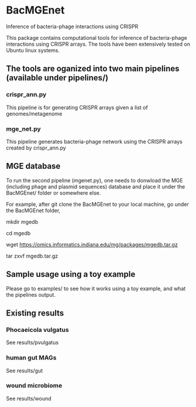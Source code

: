 # BacMGEnet
Inference of bacteria-phage interactions using CRISPR

This package contains computational tools for inference of bacteria-phage interactions using CRISPR arrays. 
The tools have been extensively tested on Ubuntu linux systems. 

## The tools are oganized into two main pipelines (available under pipelines/)
### crispr_ann.py
   This pipeline is for generating CRISPR arrays given a list of genomes/metagenome
### mge_net.py
   This pipeline generates bacteria-phage network using the CRISPR arrays created by crispr_ann.py

## MGE database
To run the second pipeline (mgenet.py), one needs to donwload the MGE (including phage and plasmid sequences) database and place it under the BacMGEnet/ folder or somewhere else. 

For example, after git clone the BacMGEnet to your local machine, go under the BacMGEnet folder,

mkdir mgedb

cd mgedb

wget https://omics.informatics.indiana.edu/mg/packages/mgedb.tar.gz 

tar zxvf mgedb.tar.gz

## Sample usage using a toy example
Please go to examples/ to see how it works using a toy example, and what the pipelines output. 


## Existing results
### Phocaeicola vulgatus
See results/pvulgatus

### human gut MAGs
See results/gut

### wound microbiome
See results/wound
